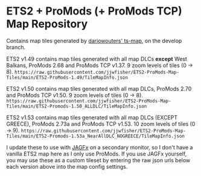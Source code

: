 # ETS2 + ProMods (+ ProMods TCP) Map Repository

Contains map tiles generated by [dariowouters' ts-map](https://github.com/dariowouters/ts-map/tree/develop), on the develop branch.

ETS2 v1.49 contains map tiles generated with all map DLCs **except** West Balkans, ProMods 2.68 and ProMods TCP v1.37. 9 zoom levels of tiles (0 -> 8).
`https://raw.githubusercontent.com/jjwfisher/ETS2-ProMods-Map-Tiles/main/ETS2-ProMods-1.49/TileMapInfo.json`

ETS2 v1.50 contains map tiles generated with all map DLCs, ProMods 2.70 and ProMods TCP v1.50. 9 zoom levels of tiles (0 -> 8).
`https://raw.githubusercontent.com/jjwfisher/ETS2-ProMods-Map-Tiles/main/ETS2-Promods-1.50_ALLDLC/TileMapInfo.json`

ETS2 v1.53 contains map tiles generated with all map DLCs (EXCEPT GREECE), ProMods 2.73a and ProMods TCP v1.53. 10 zoom levels of tiles (0 -> 9).
`https://raw.githubusercontent.com/jjwfisher/ETS2-ProMods-Map-Tiles/main/ETS2-Promods-1.53a_NearAllDLC_NOGREECE/TileMapInfo.json`


I update these to use with [JAGFx](https://github.com/JAGFx/ets2-dashboard-skin) on a secondary monitor, so I don't have a vanilla ETS2 map here as I only use ProMods.
If you use JAGFx yourself, you may use these as a custom tileset by entering the raw json urls below each version above into the map config settings.
